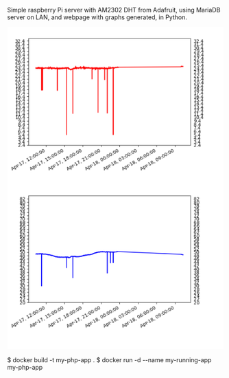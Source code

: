 Simple raspberry Pi server with AM2302 DHT from Adafruit, using MariaDB server on LAN, and webpage with graphs generated, in Python.

![Screenshot](Screenshots/Capture.PNG)

$ docker build -t my-php-app .
$ docker run -d --name my-running-app my-php-app
